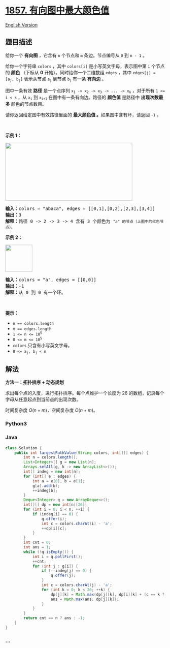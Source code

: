# [1857. 有向图中最大颜色值](https://leetcode.cn/problems/largest-color-value-in-a-directed-graph)

[English Version](/solution/1800-1899/1857.Largest%20Color%20Value%20in%20a%20Directed%20Graph/README_EN.md)

## 题目描述

<!-- 这里写题目描述 -->

<p>给你一个 <strong>有向图</strong> ，它含有 <code>n</code> 个节点和 <code>m</code> 条边。节点编号从 <code>0</code> 到 <code>n - 1</code> 。</p>

<p>给你一个字符串 <code>colors</code> ，其中 <code>colors[i]</code> 是小写英文字母，表示图中第 <code>i</code> 个节点的 <b>颜色</b> （下标从 <strong>0</strong> 开始）。同时给你一个二维数组 <code>edges</code> ，其中 <code>edges[j] = [a<sub>j</sub>, b<sub>j</sub>]</code> 表示从节点 <code>a<sub>j</sub></code> 到节点 <code>b<sub>j</sub></code><sub> </sub>有一条 <strong>有向边</strong> 。</p>

<p>图中一条有效 <strong>路径</strong> 是一个点序列 <code>x<sub>1</sub> -&gt; x<sub>2</sub> -&gt; x<sub>3</sub> -&gt; ... -&gt; x<sub>k</sub></code> ，对于所有 <code>1 &lt;= i &lt; k</code> ，从 <code>x<sub>i</sub></code> 到 <code>x<sub>i+1</sub></code> 在图中有一条有向边。路径的 <strong>颜色值</strong> 是路径中 <strong>出现次数最多</strong> 颜色的节点数目。</p>

<p>请你返回给定图中有效路径里面的 <strong>最大颜色值</strong><strong> 。</strong>如果图中含有环，请返回 <code>-1</code> 。</p>

<p> </p>

<p><strong>示例 1：</strong></p>

<p><img alt="" src="https://fastly.jsdelivr.net/gh/doocs/leetcode@main/solution/1800-1899/1857.Largest%20Color%20Value%20in%20a%20Directed%20Graph/images/leet1.png" style="width: 400px; height: 182px;"></p>

<pre><b>输入：</b>colors = "abaca", edges = [[0,1],[0,2],[2,3],[3,4]]
<b>输出：</b>3
<b>解释：</b>路径 0 -&gt; 2 -&gt; 3 -&gt; 4 含有 3 个颜色为 <code>"a" 的节点（上图中的红色节点）。</code>
</pre>

<p><strong>示例 2：</strong></p>

<p><img alt="" src="https://fastly.jsdelivr.net/gh/doocs/leetcode@main/solution/1800-1899/1857.Largest%20Color%20Value%20in%20a%20Directed%20Graph/images/leet2.png" style="width: 85px; height: 85px;"></p>

<pre><b>输入：</b>colors = "a", edges = [[0,0]]
<b>输出：</b>-1
<b>解释：</b>从 0 到 0 有一个环。
</pre>

<p> </p>

<p><strong>提示：</strong></p>

<ul>
	<li><code>n == colors.length</code></li>
	<li><code>m == edges.length</code></li>
	<li><code>1 &lt;= n &lt;= 10<sup>5</sup></code></li>
	<li><code>0 &lt;= m &lt;= 10<sup>5</sup></code></li>
	<li><code>colors</code> 只含有小写英文字母。</li>
	<li><code>0 &lt;= a<sub>j</sub>, b<sub>j</sub> &lt; n</code></li>
</ul>

## 解法

<!-- 这里可写通用的实现逻辑 -->

**方法一：拓扑排序 + 动态规划**

求出每个点的入度，进行拓扑排序。每个点维护一个长度为 $26$ 的数组，记录每个字母从任意起点到当前点的出现次数。

时间复杂度 $O(n+m)$，空间复杂度 $O(n+m)$。

<!-- tabs:start -->

### **Python3**

<!-- 这里可写当前语言的特殊实现逻辑 -->



### **Java**

<!-- 这里可写当前语言的特殊实现逻辑 -->

```java
class Solution {
    public int largestPathValue(String colors, int[][] edges) {
        int n = colors.length();
        List<Integer>[] g = new List[n];
        Arrays.setAll(g, k -> new ArrayList<>());
        int[] indeg = new int[n];
        for (int[] e : edges) {
            int a = e[0], b = e[1];
            g[a].add(b);
            ++indeg[b];
        }
        Deque<Integer> q = new ArrayDeque<>();
        int[][] dp = new int[n][26];
        for (int i = 0; i < n; ++i) {
            if (indeg[i] == 0) {
                q.offer(i);
                int c = colors.charAt(i) - 'a';
                ++dp[i][c];
            }
        }
        int cnt = 0;
        int ans = 1;
        while (!q.isEmpty()) {
            int i = q.pollFirst();
            ++cnt;
            for (int j : g[i]) {
                if (--indeg[j] == 0) {
                    q.offer(j);
                }
                int c = colors.charAt(j) - 'a';
                for (int k = 0; k < 26; ++k) {
                    dp[j][k] = Math.max(dp[j][k], dp[i][k] + (c == k ? 1 : 0));
                    ans = Math.max(ans, dp[j][k]);
                }
            }
        }
        return cnt == n ? ans : -1;
    }
}
```









### **...**

```

```



